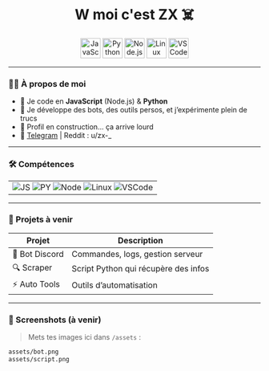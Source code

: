 <h1 align="center">W moi c'est ZX ☠️</h1>

<p align="center">
  <img src="assets/js.png" alt="JavaScript" height="40"/>
  <img src="assets/python.png" alt="Python" height="40"/>
  <img src="assets/node.png" alt="Node.js" height="40"/>
  <img src="assets/linux.png" alt="Linux" height="40"/>
  <img src="assets/vscode.png" alt="VS Code" height="40"/>
</p>

---

### 👨‍💻 À propos de moi

- 🔧 Je code en **JavaScript** (Node.js) & **Python**
- 🤖 Je développe des bots, des outils persos, et j’expérimente plein de trucs
- 🧱 Profil en construction... ça arrive lourd
- 🔗 [Telegram](https://t.me/zxchillsvibes) | Reddit : u/zx-_  

---

### 🛠️ Compétences

| |
|--|
| ![JS](assets/js.png) ![PY](assets/python.png) ![Node](assets/node.png) ![Linux](assets/linux.png) ![VSCode](assets/vscode.png) |

---

### 🚀 Projets à venir

| Projet         | Description                           |
|----------------|---------------------------------------|
| 💬 Bot Discord | Commandes, logs, gestion serveur      |
| 🔍 Scraper     | Script Python qui récupère des infos  |
| ⚡ Auto Tools  | Outils d’automatisation               |

---

### 📸 Screenshots (à venir)

> Mets tes images ici dans `/assets` :
```md
assets/bot.png
assets/script.png
